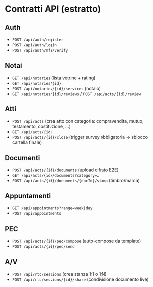 # Contratti API (estratto)

## Auth
- `POST /api/auth/register`
- `POST /api/auth/login`
- `POST /api/auth/mfa/verify`

## Notai
- `GET /api/notaries` (lista vetrine + rating)
- `GET /api/notaries/{id}`
- `POST /api/notaries/{id}/services` (notaio)
- `GET /api/notaries/{id}/reviews` / `POST /api/acts/{id}/review`

## Atti
- `POST /api/acts` (crea atto con categoria: compravendita, mutuo, testamento, costituzione, …)
- `GET /api/acts/{id}`
- `POST /api/acts/{id}/close` (trigger survey obbligatoria → sblocco cartella finale)

## Documenti
- `POST /api/acts/{id}/documents` (upload cifrato E2E)
- `GET /api/acts/{id}/documents?category=…`
- `POST /api/acts/{id}/documents/{docId}/stamp` (timbro/marca)

## Appuntamenti
- `GET /api/appointments?range=week|day`
- `POST /api/appointments`

## PEC
- `POST /api/acts/{id}/pec/compose` (auto-compose da template)
- `POST /api/acts/{id}/pec/send`

## A/V
- `POST /api/rtc/sessions` (crea stanza 1:1 o 1:N)
- `POST /api/rtc/sessions/{id}/share` (condivisione documento live)
